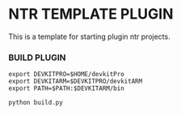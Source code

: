 # NTR TEMPLATE PLUGIN

This is a template for starting plugin ntr projects.

### BUILD PLUGIN
```
export DEVKITPRO=$HOME/devkitPro
export DEVKITARM=$DEVKITPRO/devkitARM
export PATH=$PATH:$DEVKITARM/bin

python build.py
```
